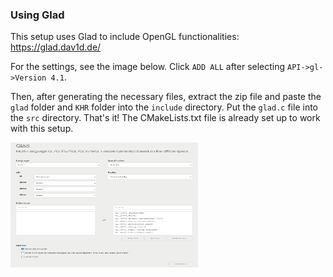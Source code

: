 ### Using Glad
This setup uses Glad to include OpenGL functionalities: https://glad.dav1d.de/

For the settings, see the image below. Click `ADD ALL` after selecting `API->gl->Version 4.1`.

Then, after generating the necessary files, extract the zip file and paste the `glad` folder and `KHR` folder into the `include` directory. Put the `glad.c` file into the `src` directory. That's it! The CMakeLists.txt file is already set up to work with this setup.

<img src="glad_settings.png" alt="GLAD settings" width="300" height="200">
